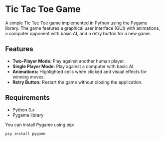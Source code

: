 # Tic Tac Toe Game

A simple Tic Tac Toe game implemented in Python using the Pygame library. The game features a graphical user interface (GUI) with animations, a computer opponent with basic AI, and a retry button for a new game.

## Features

- **Two-Player Mode:** Play against another human player.
- **Single Player Mode:** Play against a computer with basic AI.
- **Animations:** Highlighted cells when clicked and visual effects for winning moves.
- **Retry Button:** Restart the game without closing the application.

## Requirements

- Python 3.x
- Pygame library

You can install Pygame using pip:

```bash
pip install pygame
